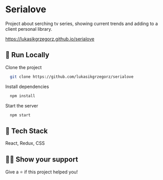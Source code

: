 #  Serialove

Project about serching tv series, showing current trends and adding
to a client personal library.

https://lukasikgrzegorz.github.io/serialove

## 🚀 Run Locally

Clone the project

```bash
  git clone https://github.com/lukasikgrzegorz/serialove
```

Install dependencies

```bash
  npm install
```

Start the server

```bash
  npm start
```


## 📝 Tech Stack

React, Redux, CSS


## 👨‍🚀 Show your support
Give a ⭐️ if this project helped you!


